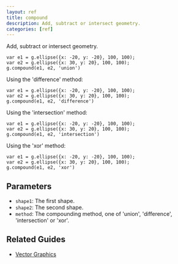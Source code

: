 ```yaml
---
layout: ref
title: compound
description: Add, subtract or intersect geometry.
categories: [ref]
---
```

Add, subtract or intersect geometry.

    var e1 = g.ellipse({x: -20, y: -20}, 100, 100);
    var e2 = g.ellipse({x: 30, y: 20}, 100, 100);
    g.compound(e1, e2, 'union')

Using the 'difference' method:

    var e1 = g.ellipse({x: -20, y: -20}, 100, 100);
    var e2 = g.ellipse({x: 30, y: 20}, 100, 100);
    g.compound(e1, e2, 'difference')

Using the 'intersection' method:

    var e1 = g.ellipse({x: -20, y: -20}, 100, 100);
    var e2 = g.ellipse({x: 30, y: 20}, 100, 100);
    g.compound(e1, e2, 'intersection')

Using the 'xor' method:

    var e1 = g.ellipse({x: -20, y: -20}, 100, 100);
    var e2 = g.ellipse({x: 30, y: 20}, 100, 100);
    g.compound(e1, e2, 'xor')

## Parameters
- `shape1`: The first shape.
- `shape2`: The second shape.
- `method`: The compounding method, one of 'union', 'difference', 'intersection' or 'xor'.

## Related Guides
- [Vector Graphics](/guide/vector.html)

